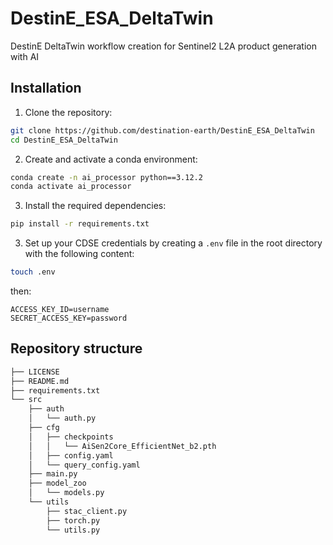 # DestinE_ESA_DeltaTwin
DestinE DeltaTwin workflow creation for Sentinel2 L2A product generation with AI


## Installation

1. Clone the repository:

```bash
git clone https://github.com/destination-earth/DestinE_ESA_DeltaTwin
cd DestinE_ESA_DeltaTwin
```

2. Create and activate a conda environment:

```bash
conda create -n ai_processor python==3.12.2
conda activate ai_processor
```

3. Install the required dependencies:

```bash
pip install -r requirements.txt
```

3. Set up your CDSE credentials by creating a `.env` file in the root directory with the following content:

```bash
touch .env
```
then:

```
ACCESS_KEY_ID=username
SECRET_ACCESS_KEY=password
```

## Repository structure

```Bash
├── LICENSE
├── README.md
├── requirements.txt
└── src
    ├── auth
    │   └── auth.py
    ├── cfg
    │   ├── checkpoints
    │   │   └── AiSen2Core_EfficientNet_b2.pth
    │   ├── config.yaml
    │   └── query_config.yaml
    ├── main.py
    ├── model_zoo
    │   └── models.py
    └── utils
        ├── stac_client.py
        ├── torch.py
        └── utils.py
```
